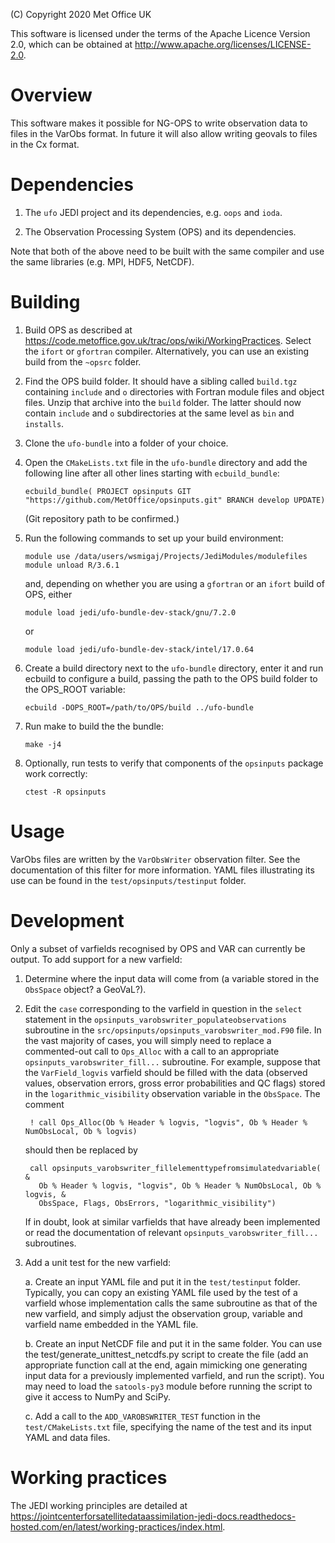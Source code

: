 (C) Copyright 2020 Met Office UK

This software is licensed under the terms of the Apache Licence Version 2.0,
which can be obtained at http://www.apache.org/licenses/LICENSE-2.0.

Overview
========

This software makes it possible for NG-OPS to write observation data to files in the VarObs format. In future it will also allow writing geovals to files in the Cx format.

Dependencies
============

1. The `ufo` JEDI project and its dependencies, e.g. `oops` and `ioda`.

2. The Observation Processing System (OPS) and its dependencies.

Note that both of the above need to be built with the same compiler and use the same libraries (e.g. MPI, HDF5, NetCDF).

Building
========

1. Build OPS as described at https://code.metoffice.gov.uk/trac/ops/wiki/WorkingPractices. Select the `ifort` or `gfortran` compiler. Alternatively, you can use an existing build from the `~opsrc` folder.

2. Find the OPS build folder. It should have a sibling called `build.tgz` containing `include` and `o` directories with Fortran module files and object files. Unzip that archive into the `build` folder. The latter should now contain `include` and `o` subdirectories at the same level as `bin` and `installs`.

3. Clone the `ufo-bundle` into a folder of your choice.

4. Open the `CMakeLists.txt` file in the `ufo-bundle` directory and add the following line after all other lines starting with `ecbuild_bundle`:

       ecbuild_bundle( PROJECT opsinputs GIT "https://github.com/MetOffice/opsinputs.git" BRANCH develop UPDATE)

   (Git repository path to be confirmed.)

5. Run the following commands to set up your build environment:

       module use /data/users/wsmigaj/Projects/JediModules/modulefiles
       module unload R/3.6.1

   and, depending on whether you are using a `gfortran` or an `ifort` build of OPS, either

       module load jedi/ufo-bundle-dev-stack/gnu/7.2.0

   or 

       module load jedi/ufo-bundle-dev-stack/intel/17.0.64

6. Create a build directory next to the `ufo-bundle` directory, enter it and run ecbuild to configure a build, passing the path to the OPS build folder to the OPS_ROOT variable:

       ecbuild -DOPS_ROOT=/path/to/OPS/build ../ufo-bundle

7. Run make to build the the bundle:

       make -j4

8. Optionally, run tests to verify that components of the `opsinputs` package work correctly:

       ctest -R opsinputs

Usage
=====

VarObs files are written by the `VarObsWriter` observation filter. See the documentation of this filter for more information. YAML files illustrating its use can be found in the `test/opsinputs/testinput` folder.

Development
===========

Only a subset of varfields recognised by OPS and VAR can currently be output. To add support for a new varfield:

1. Determine where the input data will come from (a variable stored in the `ObsSpace` object? a GeoVaL?).

2. Edit the `case` corresponding to the varfield in question in the `select` statement in the `opsinputs_varobswriter_populateobservations` subroutine in the `src/opsinputs/opsinputs_varobswriter_mod.F90` file. In the vast majority of cases, you will simply need to replace a commented-out call to `Ops_Alloc` with a call to an appropriate `opsinputs_varobswriter_fill...` subroutine. For example, suppose that the `VarField_logvis` varfield should be filled with the data (observed values, observation errors, gross error probabilities and QC flags) stored in the `logarithmic_visibility` observation variable in the `ObsSpace`. The comment

        ! call Ops_Alloc(Ob % Header % logvis, "logvis", Ob % Header % NumObsLocal, Ob % logvis)

   should then be replaced by 

        call opsinputs_varobswriter_fillelementtypefromsimulatedvariable( &
          Ob % Header % logvis, "logvis", Ob % Header % NumObsLocal, Ob % logvis, &
          ObsSpace, Flags, ObsErrors, "logarithmic_visibility")

   If in doubt, look at similar varfields that have already been implemented or read the documentation of relevant `opsinputs_varobswriter_fill...` subroutines.

3. Add a unit test for the new varfield:

   a. Create an input YAML file and put it in the `test/testinput` folder. Typically, you can copy an existing YAML file used by the test of a varfield whose implementation calls the same subroutine as that of the new varfield, and simply adjust the observation group, variable and varfield name embedded in the YAML file.

   b. Create an input NetCDF file and put it in the same folder. You can use the test/generate_unittest_netcdfs.py script to create the file (add an appropriate function call at the end, again mimicking one generating input data for a previously implemented varfield, and run the script). You may need to load the `satools-py3` module before running the script to give it access to NumPy and SciPy.

   c. Add a call to the `ADD_VAROBSWRITER_TEST` function in the `test/CMakeLists.txt` file, specifying the name of the test and its input YAML and data files.

Working practices
=================

The JEDI working principles are detailed at https://jointcenterforsatellitedataassimilation-jedi-docs.readthedocs-hosted.com/en/latest/working-practices/index.html.